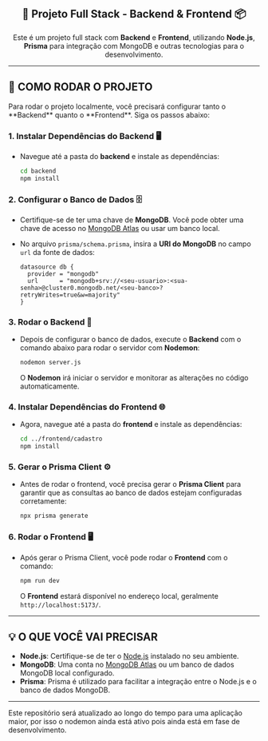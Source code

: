 <h2 align="center">🚀 Projeto Full Stack - Backend & Frontend 📦</h2>

<p align="center">
  Este é um projeto full stack com <strong>Backend</strong> e <strong>Frontend</strong>, utilizando <strong>Node.js</strong>, <strong>Prisma</strong> para integração com MongoDB e outras tecnologias para o desenvolvimento.
</p>

<hr>

<h2>🧰 COMO RODAR O PROJETO</h2>

<p>
  Para rodar o projeto localmente, você precisará configurar tanto o **Backend** quanto o **Frontend**. Siga os passos abaixo:
</p>

### 1. **Instalar Dependências do Backend** 🖥️

   - Navegue até a pasta do **backend** e instale as dependências:
   
     ```bash
     cd backend
     npm install
     ```

### 2. **Configurar o Banco de Dados** 🗄️

   - Certifique-se de ter uma chave de **MongoDB**. Você pode obter uma chave de acesso no [MongoDB Atlas](https://www.mongodb.com/cloud/atlas) ou usar um banco local.
   - No arquivo `prisma/schema.prisma`, insira a **URI do MongoDB** no campo `url` da fonte de dados:

     ```prisma
     datasource db {
       provider = "mongodb"
       url      = "mongodb+srv://<seu-usuario>:<sua-senha>@cluster0.mongodb.net/<seu-banco>?retryWrites=true&w=majority"
     }
     ```

### 3. **Rodar o Backend** 🔧

   - Depois de configurar o banco de dados, execute o **Backend** com o comando abaixo para rodar o servidor com **Nodemon**:
   
     ```bash
     nodemon server.js
     ```

     O **Nodemon** irá iniciar o servidor e monitorar as alterações no código automaticamente.

### 4. **Instalar Dependências do Frontend** 🌐

   - Agora, navegue até a pasta do **frontend** e instale as dependências:
   
     ```bash
     cd ../frontend/cadastro
     npm install
     ```

### 5. **Gerar o Prisma Client** ⚙️

   - Antes de rodar o frontend, você precisa gerar o **Prisma Client** para garantir que as consultas ao banco de dados estejam configuradas corretamente:
   
     ```bash
     npx prisma generate
     ```

### 6. **Rodar o Frontend** 🖥️

   - Após gerar o Prisma Client, você pode rodar o **Frontend** com o comando:
   
     ```bash
     npm run dev
     ```

     O **Frontend** estará disponível no endereço local, geralmente `http://localhost:5173/`.

---

<h2>💡 O QUE VOCÊ VAI PRECISAR</h2>

- **Node.js**: Certifique-se de ter o [Node.js](https://nodejs.org/) instalado no seu ambiente.
- **MongoDB**: Uma conta no [MongoDB Atlas](https://www.mongodb.com/cloud/atlas) ou um banco de dados MongoDB local configurado.
- **Prisma**: Prisma é utilizado para facilitar a integração entre o Node.js e o banco de dados MongoDB.

---

<p>
  Este repositório será atualizado ao longo do tempo para uma aplicação maior, por isso o nodemon ainda está ativo pois ainda está em fase de desenvolvimento.
</p>
